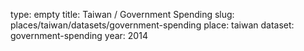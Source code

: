 type: empty
title: Taiwan / Government Spending
slug: places/taiwan/datasets/government-spending
place: taiwan
dataset: government-spending
year: 2014
